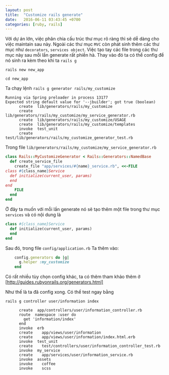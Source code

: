```yaml
---
layout: post
title:  "Customize rails generate"
date:   2016-06-11 03:43:45 +0700
categories: [ruby, rails]
---
```

Với dự án lớn, việc phân chia cấu trúc thư mục rõ ràng thì sẽ dễ dàng cho việc maintain sau này. Ngoài các thư mục `MVC` còn phát sinh
thêm các thư mục như `decorators`, `services object`. Việc tạo tay các file trong các thư mục này sau mỗi lần generate rất phiền hà.
Thay vào đó ta có thể config để nó sinh ra kèm theo khi ta `rails g`

```
rails new new_app
```
```
cd new_app 
```
Ta chạy lệnh `rails g generator rails/my_customize`

```
Running via Spring preloader in process 13177
Expected string default value for '--jbuilder'; got true (boolean)
      create  lib/generators/rails/my_customize
      create  lib/generators/rails/my_customize/my_service_generator.rb
      create  lib/generators/rails/my_customize/USAGE
      create  lib/generators/rails/my_customize/templates
      invoke  test_unit
      create    test/lib/generators/rails/my_customize_generator_test.rb
```

Trong file `lib/generators/rails/my_customize/my_service_generator.rb`

```ruby
class Rails::MyCustomizeGenerator < Rails::Generators::NamedBase
  def create_service_file
    create_file "app/services/#{name}_service.rb", <<-FILE
class #{class_name}Service
  def initialize(current_user, params)
  end
end
    FILE
  end
end
```

Ở đây ta muốn với mỗi lần generate nó sẽ tạo thêm một file trong thư mục `services`
và có nội dung là 

```ruby
class #{class_name}Service
  def initialize(current_user, params)
  end
end
```

Sau đó, trong file `config/application.rb`
Ta thêm vào:

```ruby
    config.generators do |g|
      g.helper :my_customize
    end
```

Có rất nhiều tùy chọn config khác, ta có thêm tham khảo thêm ở 
[http://guides.rubyonrails.org/generators.html]

Như thế là ta đã config xong.
Có thể test ngay bằng

```
rails g controller user/information index 
```

```
      create  app/controllers/user/information_controller.rb
      route  namespace :user do
        get 'information/index'
      end
      invoke  erb
      create    app/views/user/information
      create    app/views/user/information/index.html.erb
      invoke  test_unit
      create    test/controllers/user/information_controller_test.rb
      invoke  my_service
      create    app/services/user/information_service.rb
      invoke  assets
      invoke    coffee
      invoke    scss

```
